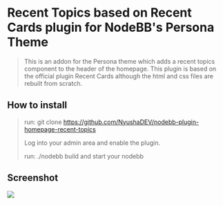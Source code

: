 # Recent Topics based on Recent Cards plugin for NodeBB's Persona Theme

>This is an addon for the Persona theme which adds a recent topics component to the header of the homepage.
>This plugin is based on the official plugin Recent Cards although the html and css files are rebuilt from scratch.

## How to install
>
>run:
>git clone  https://github.com/NyushaDEV/nodebb-plugin-homepage-recent-topics
>
>Log into your admin area and enable the plugin.
>
> run: ./nodebb build and start your nodebb
    
    
## Screenshot

![](http://i.imgur.com/Qle8FUJ.png)
